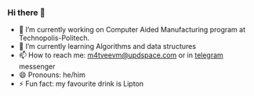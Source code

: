 ### Hi there 👋

- 🔭 I’m currently working on Computer Aided Manufacturing program at Technopolis-Politech.  
- 🌱 I’m currently learning Algorithms and data structures
- 📫 How to reach me: m4tveevm@updspace.com or in [telegram](https://t.me/gitbranchmerge) messenger
- 😄 Pronouns: he/him
- ⚡ Fun fact: my favourite drink is Lipton 
